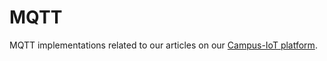 # MQTT
MQTT implementations related to our articles on our [Campus-IoT platform](https://campus-iot.de/).
